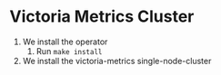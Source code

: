 # Victoria Metrics Cluster

1. We install the operator
   1. Run `make install`
2. We install the victoria-metrics single-node-cluster
